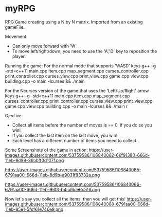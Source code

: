 # myRPG

RPG Game creating using a N by N matrix. Imported from an existing gameFile.

Movement:
  - Can only move forward with 'W' 
  - To move left/right/down, you need to use the 'A','D' key to reposition the player.

Running the game:
For the normal mode that supports 'WASD' keys
g++ -g -std=c++11  main.cpp  item.cpp  map_segment.cpp  curses_controller.cpp  print_controller.cpp  curses_view.cpp  print_view.cpp  game.cpp  view.cpp          building.cpp -o main -lcurses && ./main

For the Ncurses version of the game that uses the 'Left/Up/Right' arrow keys
g++ -g -std=c++11  main.cpp  item.cpp  map_segment.cpp  curses_controller.cpp  print_controller.cpp  curses_view.cpp  print_view.cpp  game.cpp  view.cpp  building.cpp -o main -lcurses && ./main r

Ojective:
  - Collect all items before the number of moves is == 0, if you do so you win!
  - If you collect the last item on the last move, you win!
  - Each level has a different number of items you need to collect. 

Some Screenshots of the game in action:
https://user-images.githubusercontent.com/53759586/106840062-66f91380-666d-11eb-9d98-36bbff0d107f.png

https://user-images.githubusercontent.com/53759586/106840065-6791aa00-666d-11eb-8d9b-a9031f83732a.png

https://user-images.githubusercontent.com/53759586/106840066-6791aa00-666d-11eb-96f3-b4cd6de6c516.png

Now let's say you collect all the items, then you will get this!
https://user-images.githubusercontent.com/53759586/106840068-6791aa00-666d-11eb-85e1-5fdf61e746e9.png
